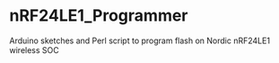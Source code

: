 nRF24LE1_Programmer
===================

Arduino sketches and Perl script to program flash on Nordic nRF24LE1 wireless SOC
